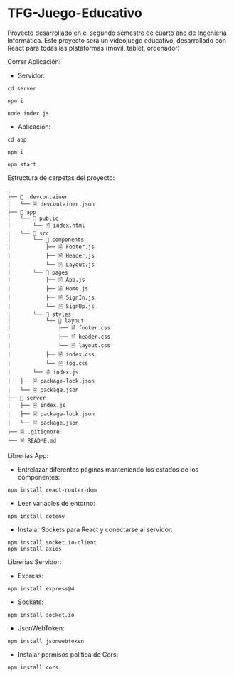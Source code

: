 # TFG-Juego-Educativo
Proyecto desarrollado en el segundo semestre de cuarto año de Ingeniería Informática. Este proyecto será un videojuego educativo, desarrollado con React para todas las plataformas (móvil, tablet, ordenador)

Correr Aplicación:

- Servidor:

```
cd server
```
```
npm i
```
```
node index.js
```

- Aplicación:

```
cd app
```
```
npm i
```
```
npm start
```

Estructura de carpetas del proyecto:

```
.
├── 📁 .devcontainer
│   └── 🗎 devcontainer.json
├── 📁 app
│   └── 📁 public
│       └── 🗎 index.html
|   └── 📁 src
|       └── 📁 components
|           ├── 🗎 Footer.js
|           ├── 🗎 Header.js
|           └── 🗎 Layout.js
|       └── 📁 pages
|           ├── 🗎 App.js
|           ├── 🗎 Home.js
|           ├── 🗎 SignIn.js
|           └── 🗎 SignUp.js
|       └── 📁 styles
|           └── 📁 layout
|               ├── 🗎 footer.css
|               ├── 🗎 header.css
|               └── 🗎 layout.css
|           ├── 🗎 index.css
|           └── 🗎 log.css
|       └── 🗎 index.js
│   ├── 🗎 package-lock.json
|   └── 🗎 package.json
├── 📁 server
│   ├── 🗎 index.js
│   ├── 🗎 package-lock.json
|   └── 🗎 package.json
├── 🗎 .gitignore
└── 🗎 README.md
```

Librerias App:

- Entrelazar diferentes páginas manteniendo los estados de los componentes:

```
npm install react-router-dom
```

- Leer variables de entorno:

```
npm install dotenv
```

- Instalar Sockets para React y conectarse al servidor:

```
npm install socket.io-client
npm install axios
```

Librerias Servidor:

- Express:

```
npm install express@4
```

- Sockets:

```
npm install socket.io
```

- JsonWebToken:

```
npm install jsonwebtoken
```

- Instalar permisos política de Cors:

```
npm install cors
```

